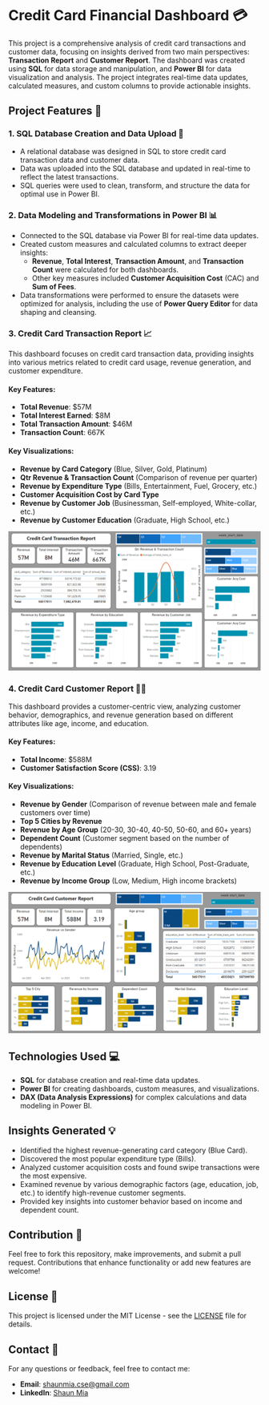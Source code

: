 # Credit Card Financial Dashboard 💳

This project is a comprehensive analysis of credit card transactions and customer data, focusing on insights derived from two main perspectives: **Transaction Report** and **Customer Report**. The dashboard was created using **SQL** for data storage and manipulation, and **Power BI** for data visualization and analysis. The project integrates real-time data updates, calculated measures, and custom columns to provide actionable insights.

## Project Features 🚀

### 1. SQL Database Creation and Data Upload 📂
- A relational database was designed in SQL to store credit card transaction data and customer data.
- Data was uploaded into the SQL database and updated in real-time to reflect the latest transactions.
- SQL queries were used to clean, transform, and structure the data for optimal use in Power BI.

### 2. Data Modeling and Transformations in Power BI 📊
- Connected to the SQL database via Power BI for real-time data updates.
- Created custom measures and calculated columns to extract deeper insights:
  - **Revenue**, **Total Interest**, **Transaction Amount**, and **Transaction Count** were calculated for both dashboards.
  - Other key measures included **Customer Acquisition Cost** (CAC) and **Sum of Fees**.
- Data transformations were performed to ensure the datasets were optimized for analysis, including the use of **Power Query Editor** for data shaping and cleansing.

### 3. Credit Card Transaction Report 📈
This dashboard focuses on credit card transaction data, providing insights into various metrics related to credit card usage, revenue generation, and customer expenditure.

#### Key Features:
- **Total Revenue**: $57M
- **Total Interest Earned**: $8M
- **Total Transaction Amount**: $46M
- **Transaction Count**: 667K

#### Key Visualizations:
- **Revenue by Card Category** (Blue, Silver, Gold, Platinum)
- **Qtr Revenue & Transaction Count** (Comparison of revenue per quarter)
- **Revenue by Expenditure Type** (Bills, Entertainment, Fuel, Grocery, etc.)
- **Customer Acquisition Cost by Card Type**
- **Revenue by Customer Job** (Businessman, Self-employed, White-collar, etc.)
- **Revenue by Customer Education** (Graduate, High School, etc.)

![Credit Card Transaction Report](https://github.com/shaun-mia/Credit-Card-Financial-Dashboard/blob/main/Credit%20Card%20Transction.png)

### 4. Credit Card Customer Report 🧑‍💼
This dashboard provides a customer-centric view, analyzing customer behavior, demographics, and revenue generation based on different attributes like age, income, and education.

#### Key Features:
- **Total Income**: $588M
- **Customer Satisfaction Score (CSS)**: 3.19

#### Key Visualizations:
- **Revenue by Gender** (Comparison of revenue between male and female customers over time)
- **Top 5 Cities by Revenue**
- **Revenue by Age Group** (20-30, 30-40, 40-50, 50-60, and 60+ years)
- **Dependent Count** (Customer segment based on the number of dependents)
- **Revenue by Marital Status** (Married, Single, etc.)
- **Revenue by Education Level** (Graduate, High School, Post-Graduate, etc.)
- **Revenue by Income Group** (Low, Medium, High income brackets)

![Credit Card Customer Report](https://github.com/shaun-mia/Credit-Card-Financial-Dashboard/blob/main/Credit%20Card%20Customer.png)

## Technologies Used 💻
- **SQL** for database creation and real-time data updates.
- **Power BI** for creating dashboards, custom measures, and visualizations.
- **DAX (Data Analysis Expressions)** for complex calculations and data modeling in Power BI.

## Insights Generated 💡
- Identified the highest revenue-generating card category (Blue Card).
- Discovered the most popular expenditure type (Bills).
- Analyzed customer acquisition costs and found swipe transactions were the most expensive.
- Examined revenue by various demographic factors (age, education, job, etc.) to identify high-revenue customer segments.
- Provided key insights into customer behavior based on income and dependent count.

## Contribution 🤝
Feel free to fork this repository, make improvements, and submit a pull request. Contributions that enhance functionality or add new features are welcome!

## License 📜
This project is licensed under the MIT License - see the [LICENSE](LICENSE) file for details.

## Contact 📧
For any questions or feedback, feel free to contact me:

- **Email**: shaunmia.cse@gmail.com  
- **LinkedIn**: [Shaun Mia](https://www.linkedin.com/in/shaun-mia)

